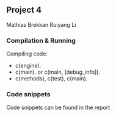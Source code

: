 ## Project 4

Mathias Brekkan
Ruiyang Li

### Compilation & Running

Compiling code:
- c(engine).
- c(main). or c(main, [debug_info]).
- c(methods), c(test), c(main).


### Code snippets
Code snippets can be found in the report